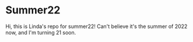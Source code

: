 # Summer22

Hi, this is Linda's repo for summer22! Can't believe it's the summer of 2022 now, and I'm turning 21 soon.